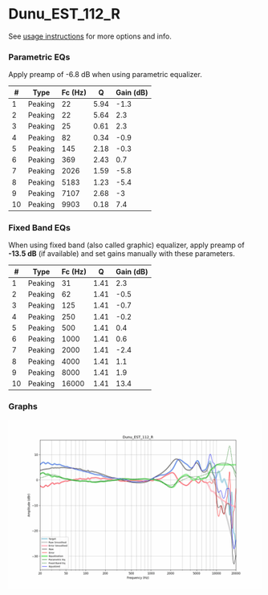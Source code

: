 # Dunu_EST_112_R
See [usage instructions](https://github.com/jaakkopasanen/AutoEq#usage) for more options and info.

### Parametric EQs
Apply preamp of -6.8 dB when using parametric equalizer.

|   # | Type    |   Fc (Hz) |    Q |   Gain (dB) |
|-----|---------|-----------|------|-------------|
|   1 | Peaking |        22 | 5.94 |        -1.3 |
|   2 | Peaking |        22 | 5.64 |         2.3 |
|   3 | Peaking |        25 | 0.61 |         2.3 |
|   4 | Peaking |        82 | 0.34 |        -0.9 |
|   5 | Peaking |       145 | 2.18 |        -0.3 |
|   6 | Peaking |       369 | 2.43 |         0.7 |
|   7 | Peaking |      2026 | 1.59 |        -5.8 |
|   8 | Peaking |      5183 | 1.23 |        -5.4 |
|   9 | Peaking |      7107 | 2.68 |        -3   |
|  10 | Peaking |      9903 | 0.18 |         7.4 |

### Fixed Band EQs
When using fixed band (also called graphic) equalizer, apply preamp of **-13.5 dB** (if available) and set gains manually with these parameters.

|   # | Type    |   Fc (Hz) |    Q |   Gain (dB) |
|-----|---------|-----------|------|-------------|
|   1 | Peaking |        31 | 1.41 |         2.3 |
|   2 | Peaking |        62 | 1.41 |        -0.5 |
|   3 | Peaking |       125 | 1.41 |        -0.7 |
|   4 | Peaking |       250 | 1.41 |        -0.2 |
|   5 | Peaking |       500 | 1.41 |         0.4 |
|   6 | Peaking |      1000 | 1.41 |         0.6 |
|   7 | Peaking |      2000 | 1.41 |        -2.4 |
|   8 | Peaking |      4000 | 1.41 |         1.1 |
|   9 | Peaking |      8000 | 1.41 |         1.9 |
|  10 | Peaking |     16000 | 1.41 |        13.4 |

### Graphs
![](./Dunu_EST_112_R.png)

